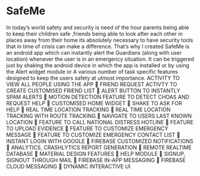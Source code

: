 # SafeMe
In today’s world safety and security is need of the
hour parents being able to keep their children safe
,friends being able to look after each other in places
away from their home its absolutely necessary to have
security tools that in time of crisis can make a difference.
That’s why I created SafeMe is an android app which can
instantly alert the Guardians (along with user location)
whenever the user is in an emergency situation. It can be
triggered just by shaking the android device in which the
app is installed or by using the Alert widget module or A
various number of task specific features designed to keep
the users safety at utmost importance.
ACTIVITY TO VIEW ALL PEOPLE USING THE APP
 FRIEND REQUEST ACTIVTY TO CREATE CUSTOMISED FRIEND LIST
 ALERT BUTTON TO INSTANTLY SPAM ALERTS
 MOTION DETECTION FEATURE TO DETECT CHOAS AND REQUEST HELP
 CUSTOMISED HOME WIDGET
 SHAKE TO ASK FOR HELP
 REAL TIME LOCATION TRACKING
 REAL TIME LOCATION TRACKING WITH ROUTE TRACKING
 NAVIGATE TO USERS LAST KNOWN LOCATION
 FEATURE TO CALL NATIONAL DISTRESS HOTLINE
 FEATURE TO UPLOAD EVIDENCE
 FEATURE TO CUSTOMIZE EMERGENCY MESSAGE
 FEATURE TO CUSTOMIZE EMERGENCY CONTACT LIST
 INSTANT LOGIN WITH GOOGLE
 FIREBASE CUSTOMIZED NOTIFICATIONS
 ANALYTICS, CRASHLYTICS REPORT GENERATION
 REMOTE REALTIME DATABASE
 MATERIAL DESIGN FEATURES
 HELP MODULE
 SIGNUP, SIGNOUT THROUGH MAIL
 FIREBASE IN-APP MESSAGING
 FIREBASE CLOUD MESSAGING
 DYNAMIC INTERACTIVE UI
